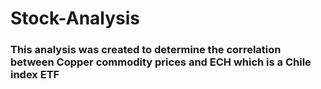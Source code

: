 # Stock-Analysis

### This analysis was created to determine the correlation between Copper commodity prices and ECH which is a Chile index ETF
